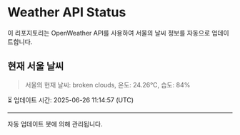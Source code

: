 
# Weather API Status

이 리포지토리는 OpenWeather API를 사용하여 서울의 날씨 정보를 자동으로 업데이트합니다.

## 현재 서울 날씨
> 서울의 현재 날씨: broken clouds, 온도: 24.26°C, 습도: 84%

⏳ 업데이트 시간: 2025-06-26 11:14:57 (UTC)

---
자동 업데이트 봇에 의해 관리됩니다.
